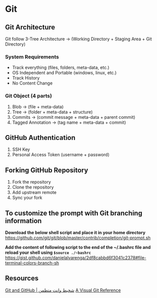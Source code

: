 # Git

## Git Architecture

Git follow 3-Tree Architecture -> (Working Directory + Staging Area + Git Directory)

### System Requirements

- Track everything (files, folders, meta-data, etc.)
- OS Independent and Portable (windows, linux, etc.)
- Track History
- No Content Change

### Git Object (4 parts)

1. Blob -> (file + meta-data)
2. Tree -> (folder + meta-data + structure)
3. Commits -> (commit message + meta-data + parent commit)
4. Tagged Annotation -> (tag name + meta-data + commit)

## GitHub Authentication

1. SSH Key
2. Personal Access Token (username + password)

## Forking GitHub Repository

1. Fork the repository
2. Clone the repository
3. Add upstream remote
4. Sync your fork

## To customize the prompt with Git branching information

**Download the below shell script and place it in your home directory**  
https://github.com/git/git/blob/master/contrib/completion/git-prompt.sh

**Add the content of following script to the end of the ~/.bashrc file and reload your shell using `$source ./~bashrc`**  
https://gist.github.com/danielalvarenga/2df8cabbd6f3041c2378#file-terminal-colors-branch-sh

## Resources

[Git and GitHub | شخبط وانت متطمن](https://youtu.be/Q6G-J54vgKc?si=ilowqKqUgdwrH9w2)
[A Visual Git Reference](https://marklodato.github.io/visual-git-guide/index-en.html)
